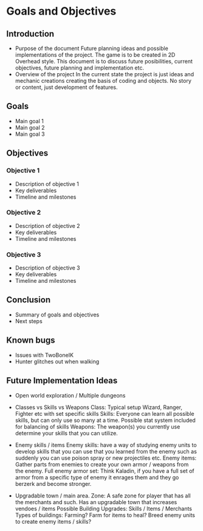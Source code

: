 # Goals and Objectives

## Introduction

- Purpose of the document
  Future planning ideas and possible implementations of the project. The game is to be created in 2D Overhead style.
  This document is to discuss future posibilities, current objectives, future planning and implementation etc.
- Overview of the project
  In the current state the project is just ideas and mechanic creations creating the basis of coding and objects. No story
  or content, just development of features.

## Goals

- Main goal 1
- Main goal 2
- Main goal 3

## Objectives

### Objective 1

- Description of objective 1
- Key deliverables
- Timeline and milestones

### Objective 2

- Description of objective 2
- Key deliverables
- Timeline and milestones

### Objective 3

- Description of objective 3
- Key deliverables
- Timeline and milestones

## Conclusion

- Summary of goals and objectives
- Next steps

## Known bugs

 - Issues with TwoBoneIK
 - Hunter glitches out when walking

## Future Implementation Ideas
 - Open world exploration / Multiple dungeons

 - Classes vs Skills vs Weapons
    Class: Typical setup Wizard, Ranger, Fighter etc with set specific skills
    Skills: Everyone can learn all possible skills, but can only use so many at a time. Possible stat system included
    for balancing of skills
    Weapons: The weapon(s) you currently use determine your skills that you can utilize.

 - Enemy skills / items
    Enemy skills: have a way of studying enemy units to develop skills that you can use that you learned from the enemy
    such as suddenly you can use poison spray or new projectiles etc.
    Enemy items: Gather parts from enemies to create your own armor / weapons from the enemy.
        Full enemy armor set: Think Kaladin, if you have a full set of armor from a specific type of enemy it enrages
        them and they go berzerk and become stronger.

 - Upgradable town / main area.
    Zone: A safe zone for player that has all the merchants and such. Has an upgradable town that increases vendoes / items
    Possible 
    Building Upgrades: Skills / Items / Merchants
    Types of buildings: Farming? Farm for items to heal? Breed enemy units to create enemy items / skills?
